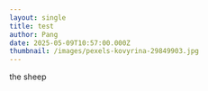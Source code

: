 ```yaml
---
layout: single
title: test
author: Pang
date: 2025-05-09T10:57:00.000Z
thumbnail: /images/pexels-kovyrina-29849903.jpg
---
```

the sheep
